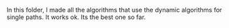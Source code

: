In this folder, I made all the algorithms that use the dynamic algorithms for single paths.
It works ok. Its the best one so far.